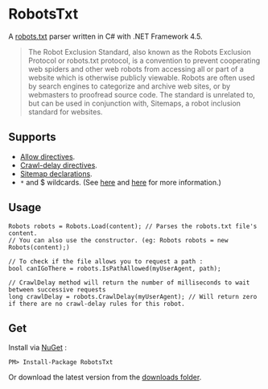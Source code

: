 # RobotsTxt #
A [robots.txt](http://en.wikipedia.org/wiki/Robots.txt) parser written in C# with .NET Framework 4.5.

> The Robot Exclusion Standard, also known as the Robots Exclusion Protocol or robots.txt protocol, is a  convention to prevent cooperating web spiders and other web robots from accessing all or part of a website which is otherwise publicly viewable. Robots are often used by search engines  to categorize and archive web sites, or by webmasters to proofread source code. The standard is unrelated to, but can be used in conjunction with, Sitemaps, a robot inclusion standard for websites.

## Supports ##
  * [Allow directives](http://en.wikipedia.org/wiki/Robots.txt#Allow_directive).
  * [Crawl-delay directives](http://en.wikipedia.org/wiki/Robots.txt#Crawl-delay_directive).
  * [Sitemap declarations](http://en.wikipedia.org/wiki/Robots.txt#Sitemap).
  * `*` and $ wildcards. (See [here](http://www.bing.com/community/blogs/webmaster/archive/2008/06/03/robots-exclusion-protocol-joining-together-to-provide-better-documentation.aspx) and [here](http://www.google.com/support/webmasters/bin/answer.py?hl=en&answer=156449) for more information.)

## Usage ##
```
Robots robots = Robots.Load(content); // Parses the robots.txt file's content.
// You can also use the constructor. (eg: Robots robots = new Robots(content);)

// To check if the file allows you to request a path :
bool canIGoThere = robots.IsPathAllowed(myUserAgent, path);

// CrawlDelay method will return the number of milliseconds to wait between successive requests
long crawlDelay = robots.CrawlDelay(myUserAgent); // Will return zero if there are no crawl-delay rules for this robot.
```

## Get ##
Install via [NuGet](https://www.nuget.org/packages/RobotsTxt) :
```
PM> Install-Package RobotsTxt
```

Or download the latest version from the [downloads folder](https://drive.google.com/folderview?id=0BwOUJuRP1jiEcmNuNEdkc1otQk0&usp=sharing).